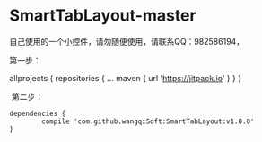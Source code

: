 # SmartTabLayout-master
自己使用的一个小控件，请勿随便使用，请联系QQ：982586194，

第一步：

allprojects {
		repositories {
			...
			maven { url 'https://jitpack.io' }
		}
	}
  
  
  
  第二步：
  
  	dependencies {
	        compile 'com.github.wangqiSoft:SmartTabLayout:v1.0.0'
	}
